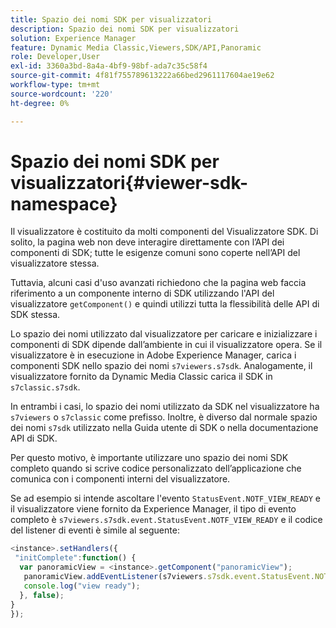 ```yaml
---
title: Spazio dei nomi SDK per visualizzatori
description: Spazio dei nomi SDK per visualizzatori
solution: Experience Manager
feature: Dynamic Media Classic,Viewers,SDK/API,Panoramic
role: Developer,User
exl-id: 3360a3bd-8a4a-4bf9-98bf-ada7c35c58f4
source-git-commit: 4f81f755789613222a66bed2961117604ae19e62
workflow-type: tm+mt
source-wordcount: '220'
ht-degree: 0%

---
```


# Spazio dei nomi SDK per visualizzatori{#viewer-sdk-namespace}

Il visualizzatore è costituito da molti componenti del Visualizzatore SDK. Di solito, la pagina web non deve interagire direttamente con l’API dei componenti di SDK; tutte le esigenze comuni sono coperte nell’API del visualizzatore stessa.

Tuttavia, alcuni casi d&#39;uso avanzati richiedono che la pagina web faccia riferimento a un componente interno di SDK utilizzando l&#39;API del visualizzatore `getComponent()` e quindi utilizzi tutta la flessibilità delle API di SDK stessa.

Lo spazio dei nomi utilizzato dal visualizzatore per caricare e inizializzare i componenti di SDK dipende dall’ambiente in cui il visualizzatore opera. Se il visualizzatore è in esecuzione in Adobe Experience Manager, carica i componenti SDK nello spazio dei nomi `s7viewers.s7sdk`. Analogamente, il visualizzatore fornito da Dynamic Media Classic carica il SDK in `s7classic.s7sdk`.

In entrambi i casi, lo spazio dei nomi utilizzato da SDK nel visualizzatore ha `s7viewers` o `s7classic` come prefisso. Inoltre, è diverso dal normale spazio dei nomi `s7sdk` utilizzato nella Guida utente di SDK o nella documentazione API di SDK.

Per questo motivo, è importante utilizzare uno spazio dei nomi SDK completo quando si scrive codice personalizzato dell’applicazione che comunica con i componenti interni del visualizzatore.

Se ad esempio si intende ascoltare l&#39;evento `StatusEvent.NOTF_VIEW_READY` e il visualizzatore viene fornito da Experience Manager, il tipo di evento completo è `s7viewers.s7sdk.event.StatusEvent.NOTF_VIEW_READY` e il codice del listener di eventi è simile al seguente:

```javascript {.line-numbers}
<instance>.setHandlers({ 
 "initComplete":function() { 
  var panoramicView = <instance>.getComponent("panoramicView"); 
   panoramicView.addEventListener(s7viewers.s7sdk.event.StatusEvent.NOTF_VIEW_READY, function(e) { 
   console.log("view ready"); 
  }, false); 
} 
});
```
